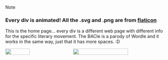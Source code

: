 > [!NOTE]  
> ### Every div is animated! All the .svg and .png are from [flaticon](https://www.flaticon.com/)  

This is the home page... every div is a different web page with different info for the specific literary movement. 
The BACle is a parody of Wordle and it works in the same way, just that it has more spaces. :D

<div style="display: flex; justify-content: center; gap: 20px;">
  <img src="https://github.com/user-attachments/assets/dcad777b-280e-4d25-b816-29c547a989c9" style="width: 40%;">
  <img src="https://github.com/user-attachments/assets/157c65c9-4a89-4623-ab37-9bdb92931d10" style="width: 60%;">
</div>  


